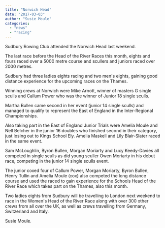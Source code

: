 ```yaml
---
title: "Norwich Head"
date: "2017-03-03"
author: "Susie Moule"
categories:
  - "news"
  - "racing"
---
```


Sudbury Rowing Club attended the Norwich Head last weekend.

The last race before the Head of the River Races this month, eights and fours raced over a 5000 metre course and scullers and juniors raced over 2000 metres.

Sudbury had three ladies eights racing and two men's eights, gaining good distance experience for the upcoming races on the Thames.

Winning crews at Norwich were Mike Arnott, winner of masters G single sculls and Callum Power who was the winner of Junior 18 single sculls.

Martha Bullen came second in her event (junior 14 single sculls) and managed to qualify to represent the East of England in the Inter-Regional Championships.

Also taking part in the East of England Junior Trials were Amelia Moule and Nell Belcher in the junior 16 doubles who finished second in their category, just losing out to Kings School Ely. Amelia Maskell and Lily Blair-Slater raced in the same event.

Sam McLoughlin, Byron Bullen, Morgan Moriarty and Lucy Keedy-Davies all competed in single sculls as did young sculler Owen Moriarty in his debut race, competing in the junior 14 single sculls event.

The junior coxed four of Callum Power, Morgan Moriarty, Byron Bullen, Henry Tullin and Amelia Moule (cox) also competed the long distance course and used the raced to gain experience for the Schools Head of the River Race which takes part on the Thames, also this month.

Two ladies eights from Sudbury will be travelling to London next weekend to race in the Women's Head of the River Race along with over 300 other crews from all over the UK, as well as crews travelling from Germany, Switzerland and Italy.

Susie Moule.
